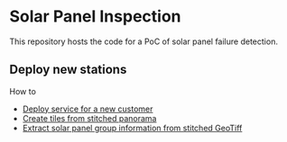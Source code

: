 # Solar Panel Inspection
This repository hosts the code for a PoC of solar panel failure detection.

## Deploy  new stations
How to 
* <a href="doc/deploy_instance.md">Deploy service for a new customer </a>
* <a href="doc/get_tiles.md">Create tiles from stitched panorama </a>
* <a href="doc/get_panel_group_information.md">Extract solar panel group information from stitched GeoTiff</a> 